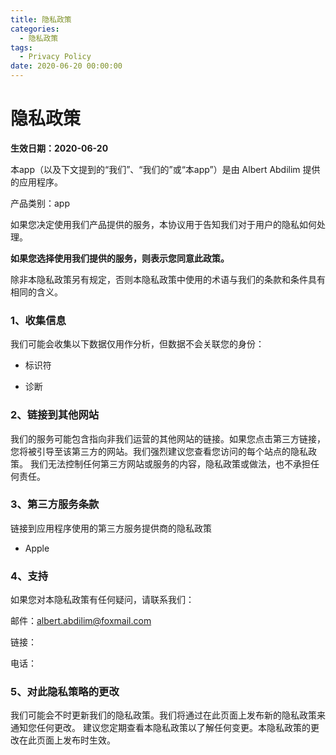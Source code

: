 ```yaml
---
title: 隐私政策
categories:
  - 隐私政策
tags:
  - Privacy Policy
date: 2020-06-20 00:00:00
---
```


# 隐私政策

**生效日期：2020-06-20**

本app（以及下文提到的“我们”、“我们的”或“本app”）是由 Albert Abdilim 提供的应用程序。

产品类别：app

如果您决定使用我们产品提供的服务，本协议用于告知我们对于用户的隐私如何处理。

**如果您选择使用我们提供的服务，则表示您同意此政策。**

除非本隐私政策另有规定，否则本隐私政策中使用的术语与我们的条款和条件具有相同的含义。

### 1、收集信息

我们可能会收集以下数据仅用作分析，但数据不会关联您的身份：

- 标识符

- 诊断

### 2、链接到其他网站

我们的服务可能包含指向非我们运营的其他网站的链接。如果您点击第三方链接，您将被引导至该第三方的网站。我们强烈建议您查看您访问的每个站点的隐私政策。 我们无法控制任何第三方网站或服务的内容，隐私政策或做法，也不承担任何责任。

### 3、第三方服务条款

链接到应用程序使用的第三方服务提供商的隐私政策

- Apple

### 4、支持

如果您对本隐私政策有任何疑问，请联系我们：

邮件：[albert.abdilim@foxmail.com](mailto:albert.abdilim@foxmail.com)

链接：

电话：

### 5、对此隐私策略的更改

我们可能会不时更新我们的隐私政策。我们将通过在此页面上发布新的隐私政策来通知您任何更改。 建议您定期查看本隐私政策以了解任何变更。本隐私政策的更改在此页面上发布时生效。
